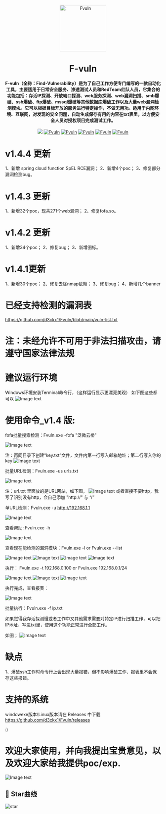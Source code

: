 <!-- markdownlint-disable first-line-heading -->
<p align="center">
  <img src="https://github.com/d3ckx1/Fvuln/blob/main/logo.png" alt="Fvuln" height="150" />
  <h1 align="center" > F-vuln </h1>
<p align="center">
  
<h4 align="center" > F-vuln（全称：Find-Vulnerability）是为了自己工作方便专门编写的一款自动化工具，主要适用于日常安全服务、渗透测试人员和RedTeam红队人员，它集合的功能包括：存活IP探测、开放端口探测、web服务探测、web漏洞扫描、smb爆破、ssh爆破、ftp爆破、mssql爆破等其他数据库爆破工作以及大量web漏洞检测模块。它可以根据目标开放的服务进行特定操作，不做无用功。适用于内网环境、互联网，对发现的安全问题，自动生成保存有用的内容在txt表里，以方便安全人员对授权项目完成测试工作。</h4>

 
  
<p align="center">
    <a href="https://www.github.com/d3ckx1" target="_blank"><img src="https://img.shields.io/badge/作者-d3ckx1-2277cc.svg?style=flat-square&logo=GitHub"></a>
    <a href="https://github.com/d3ckx1/Fvuln"><img alt="Fvuln" src="https://visitor-badge.glitch.me/badge?page_id=Paper-Pen.Fvuln"></a>
  <a href="https://github.com/d3ckx1/Fvuln"><img alt="Fvuln" src="https://img.shields.io/github/forks/d3ckx1/Fvuln.svg"></a>
    <a href="https://github.com/d3ckx1/Fvuln"><img alt="Fvuln" src="https://img.shields.io/github/issues/d3ckx1/Fvuln.svg"></a>
    <a href="https://github.com/d3ckx1/Fvuln"><img alt="Fvuln" src="https://img.shields.io/github/stars/d3ckx1/Fvuln.svg"></a>
    <a href="https://github.com/d3ckx1/Fvuln"><img alt="Fvuln" src="https://img.shields.io/badge/Fvuln-green"></a>
</p>


# v1.4.4 更新
1、新增 spring cloud function SpEL RCE漏洞；
2、新增4个poc；
3、修复部分漏洞检测bug。

# v1.4.3 更新
1、新增32个poc，现共271个web漏洞；
2、修复fofa.so。

# v1.4.2 更新
1、新增34个poc；
2、修复bug；
3、新增图标。

# v1.4.1更新
1、新增30个poc；
2、修复去除nmap依赖；
3、修复bug；
4、新增几个banner


# 已经支持检测的漏洞表
https://github.com/d3ckx1/Fvuln/blob/main/vuln-list.txt

# 注：未经允许不可用于非法扫描攻击，请遵守国家法律法规



# 建议运行环境
Windows环境安装Terminal命令行，（这样运行显示更漂亮美观）
如下图这些都可以
![Image text](https://github.com/d3ckx1/Fvuln/blob/main/%E5%BE%AE%E4%BF%A1%E5%9B%BE%E7%89%87_20210926222313.png)

# 使用命令_v1.4 版:

fofa批量搜索检测：Fvuln.exe -fofa "泛微云桥"

 
![Image text](https://github.com/d3ckx1/Fvuln/blob/main/fofa.png)

 注：再同目录下创建“key.txt”文件，文件内第一行写入邮箱地址；第二行写入你的key
 ![Image text](https://github.com/d3ckx1/Fvuln/blob/main/key.png)



批量URL检测：Fvuln.exe -us urls.txt

![Image text](https://github.com/d3ckx1/Fvuln/blob/main/urls.png)

注：url.txt 里面放的是URL网站，如下图，
![Image text](https://github.com/d3ckx1/Fvuln/blob/main/url_txt.png)
或者直接不要http，我写了识别没有http，会自己添加  "http://" 与 “/”

单URL检测：Fvuln.exe -u http://192.168.1.1

![Image text](https://github.com/d3ckx1/Fvuln/blob/main/url-check.png)

查看帮助: Fvuln.exe -h 

![Image text](https://github.com/d3ckx1/Fvuln/blob/main/1.png)

查看现在能检测的漏洞模块：Fvuln.exe -l  or Fvuln.exe --list

![Image text](https://github.com/d3ckx1/Fvuln/blob/main/2.png)
![Image text](https://github.com/d3ckx1/Fvuln/blob/main/3.png)
![Image text](https://github.com/d3ckx1/Fvuln/blob/main/4.png)
![Image text](https://github.com/d3ckx1/Fvuln/blob/main/5.png)

执行： Fvuln.exe -t 192.168.0.100  or Fvuln.exe 192.168.0.1/24

![Image text](https://github.com/d3ckx1/Fvuln/blob/main/6.png)
![Image text](https://github.com/d3ckx1/Fvuln/blob/main/7.png)
![Image text](https://github.com/d3ckx1/Fvuln/blob/main/8.png)

执行完成，查看报表：

![Image text](https://github.com/d3ckx1/Fvuln/blob/main/9.png)

批量执行：Fvuln.exe -f ip.txt

如果觉得我存活探测慢或者工作中又其他需求需要对特定IP进行扫描工作，可以把IP地址，写进txt里，使用这个功能正常进行全部工作。

如图；
![Image text](https://github.com/d3ckx1/Fvuln/blob/main/ip_txt.png)


# 缺点

1、爆破ssh工作时命令行上会出现大量报错，但不影响爆破工作、报表里不会保存这些报错。

# 支持的系统
windowexe版本\Linux版本请在 Releases 中下载
https://github.com/d3ckx1/Fvuln/releases

:)


# 欢迎大家使用，并向我提出宝贵意见，以及欢迎大家给我提供poc/exp.

![Image text](https://github.com/d3ckx1/Fvuln/blob/main/%E5%BE%AE%E4%BF%A1.jpg)

## 🏁 Star曲线
![star](https://starchart.cc/d3ckx1/Fvuln.svg)

